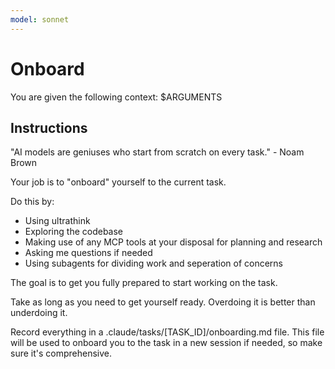 ```yaml
---
model: sonnet
---
```


# Onboard

You are given the following context: $ARGUMENTS

## Instructions

"AI models are geniuses who start from scratch on every task." - Noam Brown

Your job is to "onboard" yourself to the current task.

Do this by:

- Using ultrathink
- Exploring the codebase
- Making use of any MCP tools at your disposal for planning and research
- Asking me questions if needed
- Using subagents for dividing work and seperation of concerns

The goal is to get you fully prepared to start working on the task.

Take as long as you need to get yourself ready. Overdoing it is better than
underdoing it.

Record everything in a .claude/tasks/[TASK_ID]/onboarding.md file. This file
will be used to onboard you to the task in a new session if needed, so make sure
it's comprehensive.
